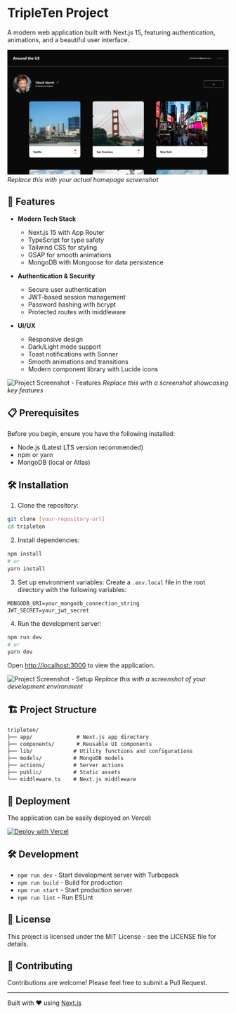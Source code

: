 # TripleTen Project

A modern web application built with Next.js 15, featuring authentication, animations, and a beautiful user interface.

![Project Screenshot - Homepage](public/screenshots/homepage.png)
*Replace this with your actual homepage screenshot*

## 🚀 Features

- **Modern Tech Stack**
  - Next.js 15 with App Router
  - TypeScript for type safety
  - Tailwind CSS for styling
  - GSAP for smooth animations
  - MongoDB with Mongoose for data persistence

- **Authentication & Security**
  - Secure user authentication
  - JWT-based session management
  - Password hashing with bcrypt
  - Protected routes with middleware

- **UI/UX**
  - Responsive design
  - Dark/Light mode support
  - Toast notifications with Sonner
  - Smooth animations and transitions
  - Modern component library with Lucide icons

![Project Screenshot - Features](public/screenshots/features.png)
*Replace this with a screenshot showcasing key features*

## 📋 Prerequisites

Before you begin, ensure you have the following installed:
- Node.js (Latest LTS version recommended)
- npm or yarn
- MongoDB (local or Atlas)

## 🛠️ Installation

1. Clone the repository:
```bash
git clone [your-repository-url]
cd tripleten
```

2. Install dependencies:
```bash
npm install
# or
yarn install
```

3. Set up environment variables:
Create a `.env.local` file in the root directory with the following variables:
```env
MONGODB_URI=your_mongodb_connection_string
JWT_SECRET=your_jwt_secret
```

4. Run the development server:
```bash
npm run dev
# or
yarn dev
```

Open [http://localhost:3000](http://localhost:3000) to view the application.

![Project Screenshot - Setup](public/screenshots/setup.png)
*Replace this with a screenshot of your development environment*

## 🏗️ Project Structure

```
tripleten/
├── app/              # Next.js app directory
├── components/       # Reusable UI components
├── lib/             # Utility functions and configurations
├── models/          # MongoDB models
├── actions/         # Server actions
├── public/          # Static assets
└── middleware.ts    # Next.js middleware
```

## 🚀 Deployment

The application can be easily deployed on Vercel:

[![Deploy with Vercel](https://vercel.com/button)](https://vercel.com/new/clone?repository-url=https%3A%2F%2Fgithub.com%2Fyourusername%2Ftripleten)

## 🛠️ Development

- `npm run dev` - Start development server with Turbopack
- `npm run build` - Build for production
- `npm run start` - Start production server
- `npm run lint` - Run ESLint

## 📝 License

This project is licensed under the MIT License - see the LICENSE file for details.

## 👥 Contributing

Contributions are welcome! Please feel free to submit a Pull Request.

---

Built with ❤️ using [Next.js](https://nextjs.org)
